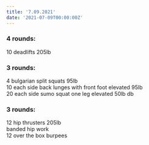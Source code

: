 ```yaml
---
title: '7.09.2021'
date: '2021-07-09T00:00:00Z'
---
```


### 4 rounds:  
10 deadlifts 205lb                                    
  
### 3 rounds:  
4 bulgarian split squats 95lb                     
10 each side back lunges with front foot elevated 95lb   
20 each side sumo squat one leg elevated 50lb db                                 

### 3 rounds:  
12 hip thrusters 205lb           
banded hip work        
12 over the box burpees                